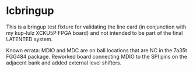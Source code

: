 # lcbringup

This is a bringup test fixture for validating the line card (in conjunction with my kup-lulz XCKU5P FPGA board) and not intended to be part of the final LATENTED system.

Known errata: MDIO and MDC are on ball locations that are NC in the 7a35t FGG484 package. Reworked board connecting MDIO to the SPI pins on the adjacent bank and added external level shifters.
